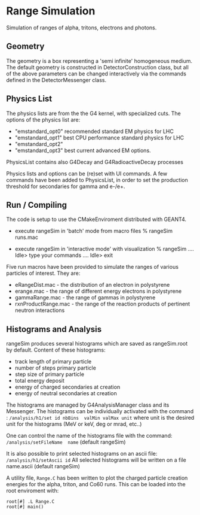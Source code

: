 Range Simulation
================

Simulation of ranges of alpha, tritons, electrons and photons.

## Geometry

The geometry is a box representing a 'semi infinite' homogeneous medium. The default geometry is constructed in DetectorConstruction class, but all of the above parameters can be changed interactively via the commands defined in the DetectorMessenger class.
 
## Physics List

The physics lists are from the the G4 kernel, with specialized cuts. The options of the physics list are:
   - "emstandard_opt0" recommended standard EM physics for LHC
   - "emstandard_opt1" best CPU performance standard physics for LHC
   - "emstandard_opt2"     
   - "emstandard_opt3" best current advanced EM options. 
  
  PhysicsList contains also G4Decay and G4RadioactiveDecay processes
             
  Physics lists and options can be (re)set with UI commands. A few commands have been added to PhysicsList, in order to set the production threshold for secondaries for gamma and e-/e+.
  
## Run / Compiling

The code is setup to use the CMakeEnviroment distributed with GEANT4.
 
  - execute rangeSim in 'batch' mode from macro files
	% rangeSim   runs.mac
 		
  - execute rangeSim in 'interactive mode' with visualization
	% rangeSim
	....
	Idle> type your commands
	....
	Idle> exit

Five run macros have been provided to simulate the ranges of various particles of interest. They are:
  + eRangeDist.mac - the distribution of an electron in polystyrene
  + erange.mac - the range of different energy electrons in polystyrene
  + gammaRange.mac - the range of gammas in polystyrene
  + rxnProductRange.mac - the range of the reaction products of pertinent neutron interactions

## Histograms and Analysis
 
rangeSim produces several histograms which are saved as rangeSim.root by default. Content of these histograms:  

 + track length of primary particle
 + number of steps primary particle
 + step size of primary particle
 + total energy deposit
 + energy of charged secondaries at creation
 + energy of neutral secondaries at creation      
      
The histograms are managed by G4AnalysisManager class and its Messenger. The histograms can be individually activated with the command :
   `/analysis/h1/set id nbBins  valMin valMax unit` 
where unit is the desired unit for the histograms (MeV or keV, deg or mrad, etc..)
   
One can control the name of the histograms file with the command:
   `/analysis/setFileName  name`  (default rangeSim)
   
It is also possible to print selected histograms on an ascii file:
   `/analysis/h1/setAscii id`
All selected histograms will be written on a file name.ascii  (default rangeSim)

A utility file, `Range.C` has been written to plot the charged particle creation energies for the alpha, triton, and Co60 runs.  This can be loaded into the root enviroment with:
    
    root[#] .L Range.C
    root[#] main()


